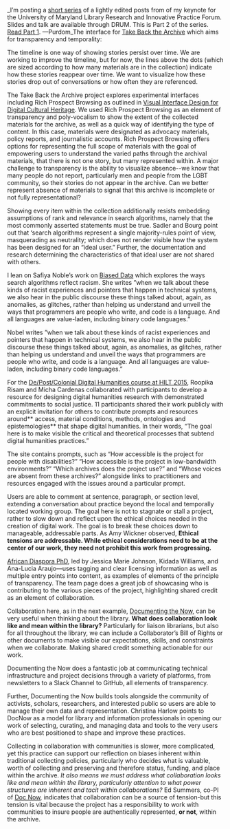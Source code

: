 \_I’m posting a [short series](http://mith.umd.edu/tag/advocacy-by-design/) of a lightly edited posts from of my keynote for the University of Maryland Library Research and Innovative Practice Forum. Slides and talk are available through DRUM. This is Part 2 of the series. [Read Part 1](http://mith.umd.edu/advocacy-design-moving-theory-practice-part-1/). —Purdom_The interface for [Take Back the Archive](http://takeback.scholarslab.org/) which aims for transparency and temporality:

The timeline is one way of showing stories persist over time. We are working to improve the timeline, but for now, the lines above the dots (which are sized according to how many materials are in the collection) indicate how these stories reappear over time. We want to visualize how these stories drop out of conversations or how often they are referenced.

The Take Back the Archive project explores experimental interfaces including Rich Prospect Browsing as outlined in [Visual Interface Design for Digital Cultural Heritage](https://www.id.iit.edu/artifacts/visual-interface-design-for-digital-cultural-heritage/). We used Rich Prospect Browsing as an element of transparency and poly-vocalism to show the extent of the collected materials for the archive, as well as a quick way of identifying the type of content. In this case, materials were designated as advocacy materials, policy reports, and journalistic accounts. Rich Prospect Browsing offers options for representing the full scope of materials with the goal of empowering users to understand the varied paths through the archival materials, that there is not one story, but many represented within. A major challenge to transparency is the ability to visualize absence--we know that many people do not report, particularly men and people from the LGBT community, so their stories do not appear in the archive. Can we better represent absence of materials to signal that this archive is incomplete or not fully representational?

Showing every item within the collection additionally resists embedding assumptions of rank and relevance in search algorithms, namely that the most commonly asserted statements must be true. Sadler and Bourg point out that ‘search algorithms represent a single majority-rules point of view, masquerading as neutrality; which does not render visible how the system has been designed for an “ideal user.” Further, the documentation and research determining the characteristics of that ideal user are not shared with others.

I lean on Safiya Noble’s work on [Biased Data](https://www.youtube.com/watch?v=R2d2I_ZSN1U) which explores the ways search algorithms reflect racism. She writes ”when we talk about these kinds of racist experiences and pointers that happen in technical systems, we also hear in the public discourse these things talked about, again, as anomalies, as glitches, rather than helping us understand and unveil the ways that programmers are people who write, and code is a language. And all languages are value-laden, including binary code languages.”

Nobel writes ”when we talk about these kinds of racist experiences and pointers that happen in technical systems, we also hear in the public discourse these things talked about, again, as anomalies, as glitches, rather than helping us understand and unveil the ways that programmers are people who write, and code is a language. And all languages are value-laden, including binary code languages.”

For the [De/Post/Colonial Digital Humanities course at HILT 2015](http://dhtraining.org/hilt/course/depostcolonial-digital-humanities/), Roopika Risam and Micha Cardenas collaborated with participants to develop a resource for designing digital humanities research with demonstrated commitments to social justice. 11 participants shared their work publicly with an explicit invitation for others to contribute prompts and resources around** access, material conditions, methods, ontologies and epistemologies** that shape digital humanities. In their words, “The goal here is to make visible the critical and theoretical processes that subtend digital humanities practices.”

The site contains prompts, such as “How accessible is the project for people with disabilities?” “How accessible is the project in low-bandwidth environments?” “Which archives does the project use?” and “Whose voices are absent from these archives?” alongside links to practitioners and resources engaged with the issues around a particular prompt.

Users are able to comment at sentence, paragraph, or section level, extending a conversation about practice beyond the local and temporally located working group. The goal here is not to stagnate or stall a project, rather to slow down and reflect upon the ethical choices needed in the creation of digital work. The goal is to break these choices down to manageable, addressable parts. As Amy Wickner observed, **Ethical tensions are addressable. While ethical considerations need to be at the center of our work, they need not prohibit this work from progressing.**

[African Diaspora PhD](https://africandiasporaphd.com/), led by Jessica Marie Johnson, Kidada Williams, and Ana-Lucia Araujo—uses tagging and clear licensing information as well as multiple entry points into content, as examples of elements of the principle of transparency. The team page does a great job of showcasing who is contributing to the various pieces of the project, highlighting shared credit as an element of collaboration.

Collaboration here, as in the next example, [Documenting the Now](http://mith.umd.edu/research/documenting-the-now-supporting-scholarly-use-and-preservation-of-social-media-content/), can be very useful when thinking about the library. **What does collaboration look like and mean within the library?** Particularly for liaison librarians, but also for all throughout the library, we can include a Collaborator’s Bill of Rights or other documents to make visible our expectations, skills, and constraints when we collaborate. Making shared credit something actionable for our work.

Documenting the Now does a fantastic job at communicating technical infrastructure and project decisions through a variety of platforms, from newsletters to a Slack Channel to GitHub, all elements of transparency.

Further, Documenting the Now builds tools alongside the community of activists, scholars, researchers, and interested public so users are able to manage their own data and representation. Christina Harlow points to DocNow as a model for library and information professionals in opening our work of selecting, curating, and managing data and tools to the very users who are best positioned to shape and improve these practices.

Collecting in collaboration with communities is slower, more complicated, yet this practice can support our reflection on biases inherent within traditional collecting policies, particularly who decides what is valuable, worth of collecting and preserving and therefore status, funding, and place within the archive. _It also means we must address what collaboration looks like and mean within the library, particularly attention to what power structures are inherent and tacit within collaborations?_ Ed Summers, co-PI of [Doc Now](http://mith.umd.edu/research/documenting-the-now-supporting-scholarly-use-and-preservation-of-social-media-content/), indicates that collaboration can be a source of tension-but this tension is vital because the project has a responsibility to work with communities to insure people are authentically represented, **or not**, within the archive.
